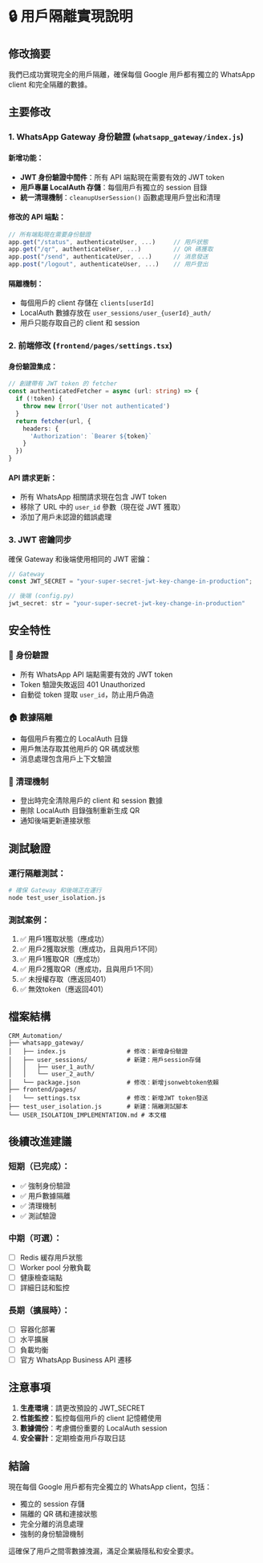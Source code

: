 # 🔒 用戶隔離實現說明

## 修改摘要

我們已成功實現完全的用戶隔離，確保每個 Google 用戶都有獨立的 WhatsApp client 和完全隔離的數據。

## 主要修改

### 1. WhatsApp Gateway 身份驗證 (`whatsapp_gateway/index.js`)

#### 新增功能：
- **JWT 身份驗證中間件**：所有 API 端點現在需要有效的 JWT token
- **用戶專屬 LocalAuth 存儲**：每個用戶有獨立的 session 目錄
- **統一清理機制**：`cleanupUserSession()` 函數處理用戶登出和清理

#### 修改的 API 端點：
```javascript
// 所有端點現在需要身份驗證
app.get("/status", authenticateUser, ...)     // 用戶狀態
app.get("/qr", authenticateUser, ...)         // QR 碼獲取
app.post("/send", authenticateUser, ...)      // 消息發送
app.post("/logout", authenticateUser, ...)    // 用戶登出
```

#### 隔離機制：
- 每個用戶的 client 存儲在 `clients[userId]`
- LocalAuth 數據存放在 `user_sessions/user_{userId}_auth/`
- 用戶只能存取自己的 client 和 session

### 2. 前端修改 (`frontend/pages/settings.tsx`)

#### 身份驗證集成：
```typescript
// 創建帶有 JWT token 的 fetcher
const authenticatedFetcher = async (url: string) => {
  if (!token) {
    throw new Error('User not authenticated')
  }
  return fetcher(url, {
    headers: {
      'Authorization': `Bearer ${token}`
    }
  })
}
```

#### API 請求更新：
- 所有 WhatsApp 相關請求現在包含 JWT token
- 移除了 URL 中的 `user_id` 參數（現在從 JWT 獲取）
- 添加了用戶未認證的錯誤處理

### 3. JWT 密鑰同步

確保 Gateway 和後端使用相同的 JWT 密鑰：
```javascript
// Gateway
const JWT_SECRET = "your-super-secret-jwt-key-change-in-production";

// 後端 (config.py)
jwt_secret: str = "your-super-secret-jwt-key-change-in-production"
```

## 安全特性

### 🔐 身份驗證
- 所有 WhatsApp API 端點需要有效的 JWT token
- Token 驗證失敗返回 401 Unauthorized
- 自動從 token 提取 `user_id`，防止用戶偽造

### 🏠 數據隔離
- 每個用戶有獨立的 LocalAuth 目錄
- 用戶無法存取其他用戶的 QR 碼或狀態
- 消息處理包含用戶上下文驗證

### 🧹 清理機制
- 登出時完全清除用戶的 client 和 session 數據
- 刪除 LocalAuth 目錄強制重新生成 QR
- 通知後端更新連接狀態

## 測試驗證

### 運行隔離測試：
```bash
# 確保 Gateway 和後端正在運行
node test_user_isolation.js
```

### 測試案例：
1. ✅ 用戶1獲取狀態（應成功）
2. ✅ 用戶2獲取狀態（應成功，且與用戶1不同）
3. ✅ 用戶1獲取QR（應成功）
4. ✅ 用戶2獲取QR（應成功，且與用戶1不同）
5. ✅ 未授權存取（應返回401）
6. ✅ 無效token（應返回401）

## 檔案結構

```
CRM_Automation/
├── whatsapp_gateway/
│   ├── index.js                 # 修改：新增身份驗證
│   ├── user_sessions/           # 新建：用戶session存儲
│   │   ├── user_1_auth/
│   │   └── user_2_auth/
│   └── package.json             # 修改：新增jsonwebtoken依賴
├── frontend/pages/
│   └── settings.tsx             # 修改：新增JWT token發送
├── test_user_isolation.js       # 新建：隔離測試腳本
└── USER_ISOLATION_IMPLEMENTATION.md # 本文檔
```

## 後續改進建議

### 短期（已完成）：
- ✅ 強制身份驗證
- ✅ 用戶數據隔離
- ✅ 清理機制
- ✅ 測試驗證

### 中期（可選）：
- [ ] Redis 緩存用戶狀態
- [ ] Worker pool 分散負載
- [ ] 健康檢查端點
- [ ] 詳細日誌和監控

### 長期（擴展時）：
- [ ] 容器化部署
- [ ] 水平擴展
- [ ] 負載均衡
- [ ] 官方 WhatsApp Business API 遷移

## 注意事項

1. **生產環境**：請更改預設的 JWT_SECRET
2. **性能監控**：監控每個用戶的 client 記憶體使用
3. **數據備份**：考慮備份重要的 LocalAuth session
4. **安全審計**：定期檢查用戶存取日誌

## 結論

現在每個 Google 用戶都有完全獨立的 WhatsApp client，包括：
- 獨立的 session 存儲
- 隔離的 QR 碼和連接狀態  
- 完全分離的消息處理
- 強制的身份驗證機制

這確保了用戶之間零數據洩漏，滿足企業級隱私和安全要求。
